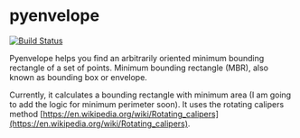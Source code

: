 # pyenvelope
[![Build Status](https://travis-ci.org/kaygorodov/pyenvelope.svg?branch=master)](https://travis-ci.org/kaygorodov/pyenvelope)

Pyenvelope helps you find an arbitrarily oriented minimum bounding rectangle of a set of points. Minimum bounding rectangle (MBR), also known as bounding box or envelope.

Currently, it calculates a bounding rectangle with minimum area (I am going to add the logic for minimum perimeter soon). It uses the rotating calipers method [https://en.wikipedia.org/wiki/Rotating_calipers](https://en.wikipedia.org/wiki/Rotating_calipers).